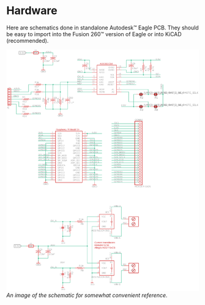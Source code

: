 # Hardware

Here are schematics done in standalone Autodesk&trade; Eagle PCB.
They should be easy to import into the Fusion 260&trade; version of Eagle
or into KiCAD (recommended). 

![](Windy_HAT_E.png)
_An image of the schematic for somewhat convenient reference._

